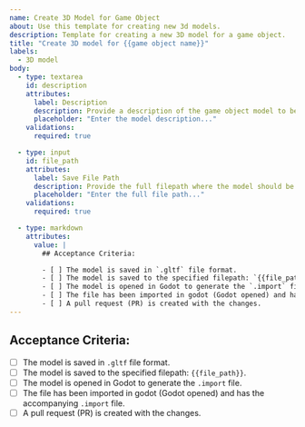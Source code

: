 ```yaml
---
name: Create 3D Model for Game Object
about: Use this template for creating new 3d models.
description: Template for creating a new 3D model for a game object.
title: "Create 3D model for {{game object name}}"
labels:
  - 3D model
body:
  - type: textarea
    id: description
    attributes:
      label: Description
      description: Provide a description of the game object model to be created.
      placeholder: "Enter the model description..."
    validations:
      required: true

  - type: input
    id: file_path
    attributes:
      label: Save File Path
      description: Provide the full filepath where the model should be saved.
      placeholder: "Enter the full file path..."
    validations:
      required: true

  - type: markdown
    attributes:
      value: |
        ## Acceptance Criteria:

        - [ ] The model is saved in `.gltf` file format.
        - [ ] The model is saved to the specified filepath: `{{file_path}}`.
        - [ ] The model is opened in Godot to generate the `.import` file.
        - [ ] The file has been imported in godot (Godot opened) and has the accompanying `.import` file.
        - [ ] A pull request (PR) is created with the changes.
---
```


## Acceptance Criteria:

- [ ] The model is saved in `.gltf` file format.
- [ ] The model is saved to the specified filepath: `{{file_path}}`.
- [ ] The model is opened in Godot to generate the `.import` file.
- [ ] The file has been imported in godot (Godot opened) and has the accompanying `.import` file.
- [ ] A pull request (PR) is created with the changes.
